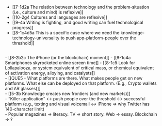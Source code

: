 - [[7-1d2a The relation between technology and the problem-situation (i.e., culture and mind) is reflexive]]
- [[10-2g4 Cultures and languages are reflexive]]
- [[9-4a Writing is fighting, and good writing can fuel technological progress]]
- [[8-1c4d5a This is a specific case where we need the knowledge-technology-universality to push app-platform-people over the threshold]]
<br>
- [[8-2b2c The iPhone (or the blockchain) moment]]
  - [[8-1c4a Smartphones skyrocketed online screen time]]
- [[8-1c5 Look for Lollapalooza, or system equivalent of critical mass, or chemical equivalent of activation energy, alloying, and catalysts]]
<br>
- [[QUE5 - What platforms are there. What makes people get on new platforms. What else can be deployed on that platform. (E.g., Crypto wallets and AR glasses)]]
<br>
- [[5-3b Knowledge creates new frontiers (and new markets)]]
<br>
- “Killer application” ↔ push people over the threshold ↔ successful platform (e.g., texting and visual voicemail ↔ iPhone ⇒ why Twitter has 140-character limit)
<br>
- Popular magazines ⇒ literacy. TV ⇒ short story. Web ⇒ essay. Blockchain ⇒ ?
